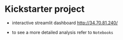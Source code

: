 # Kickstarter project

* interactive streamlit dashboard http://34.70.81.240/

* to see a more detailed analysis refer to `Notebooks`